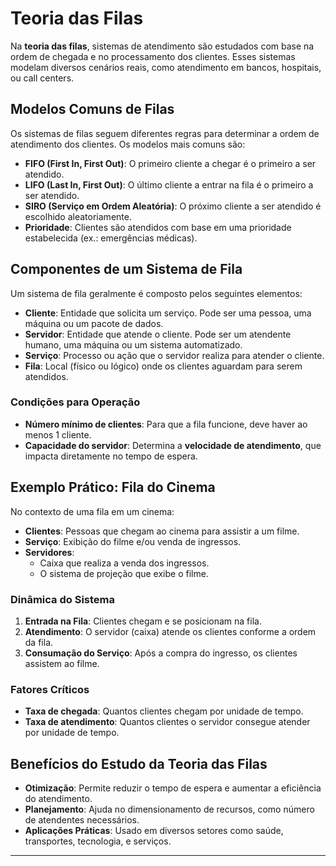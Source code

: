 # Teoria das Filas

Na **teoria das filas**, sistemas de atendimento são estudados com base na ordem de chegada e no processamento dos clientes. Esses sistemas modelam diversos cenários reais, como atendimento em bancos, hospitais, ou call centers.

## Modelos Comuns de Filas

Os sistemas de filas seguem diferentes regras para determinar a ordem de atendimento dos clientes. Os modelos mais comuns são:

- **FIFO (First In, First Out)**: O primeiro cliente a chegar é o primeiro a ser atendido.
- **LIFO (Last In, First Out)**: O último cliente a entrar na fila é o primeiro a ser atendido.
- **SIRO (Serviço em Ordem Aleatória)**: O próximo cliente a ser atendido é escolhido aleatoriamente.
- **Prioridade**: Clientes são atendidos com base em uma prioridade estabelecida (ex.: emergências médicas).

## Componentes de um Sistema de Fila

Um sistema de fila geralmente é composto pelos seguintes elementos:

- **Cliente**: Entidade que solicita um serviço. Pode ser uma pessoa, uma máquina ou um pacote de dados.
- **Servidor**: Entidade que atende o cliente. Pode ser um atendente humano, uma máquina ou um sistema automatizado.
- **Serviço**: Processo ou ação que o servidor realiza para atender o cliente.
- **Fila**: Local (físico ou lógico) onde os clientes aguardam para serem atendidos.

### Condições para Operação

- **Número mínimo de clientes**: Para que a fila funcione, deve haver ao menos 1 cliente.
- **Capacidade do servidor**: Determina a **velocidade de atendimento**, que impacta diretamente no tempo de espera.

## Exemplo Prático: Fila do Cinema

No contexto de uma fila em um cinema:

- **Clientes**: Pessoas que chegam ao cinema para assistir a um filme.
- **Serviço**: Exibição do filme e/ou venda de ingressos.
- **Servidores**: 
  - Caixa que realiza a venda dos ingressos.
  - O sistema de projeção que exibe o filme.

### Dinâmica do Sistema

1. **Entrada na Fila**: Clientes chegam e se posicionam na fila.
2. **Atendimento**: O servidor (caixa) atende os clientes conforme a ordem da fila.
3. **Consumação do Serviço**: Após a compra do ingresso, os clientes assistem ao filme.

### Fatores Críticos

- **Taxa de chegada**: Quantos clientes chegam por unidade de tempo.
- **Taxa de atendimento**: Quantos clientes o servidor consegue atender por unidade de tempo.

## Benefícios do Estudo da Teoria das Filas

- **Otimização**: Permite reduzir o tempo de espera e aumentar a eficiência do atendimento.
- **Planejamento**: Ajuda no dimensionamento de recursos, como número de atendentes necessários.
- **Aplicações Práticas**: Usado em diversos setores como saúde, transportes, tecnologia, e serviços.

--- 
